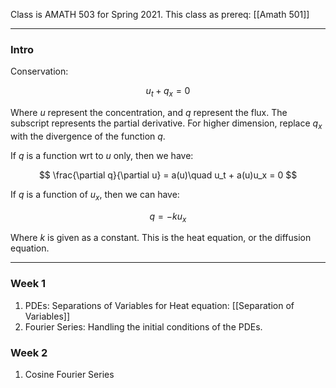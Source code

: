 Class is AMATH 503 for Spring 2021. 
This class as prereq: [[Amath 501]]

---
### **Intro**

Conservation: 

$$
u_t + q_x = 0
$$

Where $u$ represent the concentration, and $q$ represent the flux. The subscript represents the partial derivative. For higher dimension, replace $q_x$ with the divergence of the function $q$. 

If $q$ is a function wrt to $u$ only, then we have: 

$$
\frac{\partial q}{\partial u} = a(u)\quad u_t + a(u)u_x = 0
$$

If $q$ is a function of $u_x$, then we can have: 

$$
q = -ku_x
$$

Where $k$ is given as a constant. This is the heat equation, or the diffusion equation. 

---
### **Week 1**
1. PDEs: Separations of Variables for Heat equation: [[Separation of Variables]]
2. Fourier Series: Handling the initial conditions of the PDEs. 

### **Week 2**
1. Cosine Fourier Series




